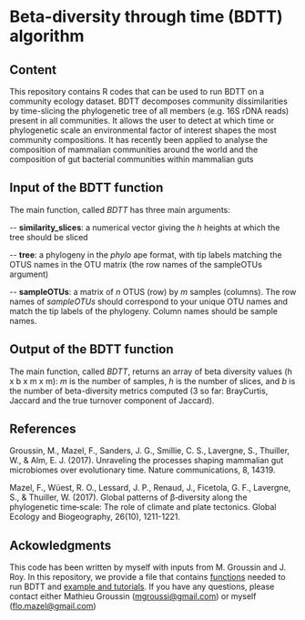 # Beta-diversity through time (BDTT) algorithm 

## Content 

This repository contains R codes that can be used to run BDTT on a community ecology dataset. BDTT decomposes community dissimilarities by time-slicing the phylogenetic tree of all members (e.g. 16S rDNA reads) present in all communities. It allows the user to detect at which time or phylogenetic scale an environmental factor of interest shapes the most community compositions. It has recently been applied to analyse the composition of mammalian communities around the world and the composition of gut bacterial communities within mammalian guts

## Input of the BDTT function 

The main function, called *BDTT* has three main arguments: 

-- **similarity_slices**: a numerical vector giving the *h* heights at which the tree should be sliced

-- **tree**: a phylogeny in the *phylo* ape format, with tip labels matching the OTUS names in the OTU matrix (the row names of the sampleOTUs argument)

-- **sampleOTUs**: a matrix of *n* OTUS (row) by *m* samples (columns). The row names of *sampleOTUs* should correspond to your unique OTU names and match the tip labels of the phylogeny. 
Column names should be sample names. 

## Output of the BDTT function 

The main function, called *BDTT*, returns an array of beta diversity values (h x b x m x m): *m* is the number of samples, *h* is the number of slices, and *b* is the number of beta-diversity metrics computed (3 so far: BrayCurtis, Jaccard and the true turnover component of Jaccard).   

## References

Groussin, M., Mazel, F., Sanders, J. G., Smillie, C. S., Lavergne, S., Thuiller, W., & Alm, E. J. (2017). Unraveling the processes shaping mammalian gut microbiomes over evolutionary time. Nature communications, 8, 14319.

Mazel, F., Wüest, R. O., Lessard, J. P., Renaud, J., Ficetola, G. F., Lavergne, S., & Thuiller, W. (2017). Global patterns of β‐diversity along the phylogenetic time‐scale: The role of climate and plate tectonics. Global Ecology and Biogeography, 26(10), 1211-1221.

## Ackowledgments

This code has been written by myself with inputs from M. Groussin and J. Roy. In this repository, we provide a file that contains [functions](https://github.com/FloMazel/BDTT/blob/master/BDTT_functions.R) needed to run BDTT  and [example and tutorials](https://github.com/FloMazel/BDTT/blob/master/Tutorial_Examples.pdf). If you have any questions, please contact either Mathieu Groussin (mgroussi@gmail.com) or myself (flo.mazel@gmail.com)




